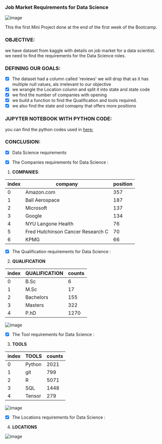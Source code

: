 
### Job Market Requirements for Data Science

![image](https://user-images.githubusercontent.com/81169091/117683002-ebe75200-b1b3-11eb-9307-eabf6d520dd0.png)

This the first Mini Project done at the end of the first week of the Bootcamp.

### OBJECTIVE:
we have dataset from kaggle with details on job market for a data scientist. 
we need to find the requirements for the Data Science roles.

### DEFINING OUR GOALS:

 - [X] The dataset had a column called 'reviews' we will drop that as it has multiple null values, als irrelevant to our objective
 - [X] we wrangle the Location column and split it into state and state code 
 - [X] we find the number of companies with opening 
 - [X] we build a function to find the Qualification and tools required.
 - [X] we also find the state and comapny that offers more positions

### JUPYTER NOTEBOOK WITH PYTHON CODE:
you can find the python codes used in [here:](https://github.com/prebitha/IronHack-Projects/blob/main/1.%20Job%20Market%20Requirements%20for%20Data%20Science/job%20market%20for%20data%20scientist.ipynb)

### CONCLUSION:

- [X] Data Science requirements

- [X] The Companies requirements for Data Science :

1. **COMPANIES**: 

  index |      company	                    |   position 
|-------|----------------------------------|------------|
|0      |  	Amazon.com	                    |   357      |
|1      |	Ball Aerospace                   |  	187      |
|2      |  Microsoft	                      |   137      |
|3	     |  Google	                         |   134      |
|4      |	NYU Langone Health               | 	 76       |
|5      |	Fred Hutchinson Cancer Research C| 	 70       |
|6      | 	KPMG                            | 	 66       |

- [X] The Qualification requirements for Data Science :

2. **QUALIFICATION**

  index |      QUALIFICATION	      |  counts 
|-------|--------------------------|------------|
|0      |  	B.Sc	                  |   6        |
|1      |	  M.Sc                   |  	17       |
|2      |   Bachelors	             |   155      |
|3	     |   Masters	               |   322      |
|4      |	  P.hD                   | 	 1270     |

![image](https://user-images.githubusercontent.com/81169091/117721248-e43da280-b1df-11eb-86ff-33d069e2b5c7.png)

- [X] The Tool requirements for Data Science :

3. **TOOLS**

  index |      TOOLS	      |  counts 
|-------|------------------|------------|
|0      |  	Python	        |   2021     |
|1      |	  git            |  	799      |
|2      |   R	             |   5071     |
|3	     |   SQL	           |   1448     |
|4      |	  Tensor         | 	 279      |

![image](https://user-images.githubusercontent.com/81169091/117721575-531afb80-b1e0-11eb-8595-93c7ffaf6e69.png)

- [X] The Locations requirements for Data Science :
 
4. **LOCATIONS**

![image](https://user-images.githubusercontent.com/81169091/117721991-d2a8ca80-b1e0-11eb-999b-bdde00a67a69.png)

